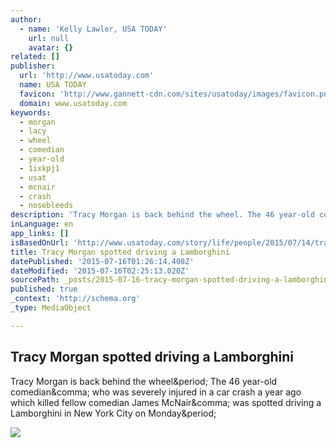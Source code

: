 ```yaml
---
author:
  - name: 'Kelly Lawler, USA TODAY'
    url: null
    avatar: {}
related: []
publisher:
  url: 'http://www.usatoday.com'
  name: USA TODAY
  favicon: 'http://www.gannett-cdn.com/sites/usatoday/images/favicon.png'
  domain: www.usatoday.com
keywords:
  - morgan
  - lacy
  - wheel
  - comedian
  - year-old
  - 1ixkpj1
  - usat
  - mcnair
  - crash
  - nosebleeds
description: 'Tracy Morgan is back behind the wheel. The 46 year-old comedian, who was severely injured in a car crash a year ago which killed fellow comedian James McNair, was spotted driving a Lamborghini in New York City on Monday.'
inLanguage: en
app_links: []
isBasedOnUrl: 'http://www.usatoday.com/story/life/people/2015/07/14/tracy-morgan-driving-lamborghini-new-york-steve-lacy/30125651/'
title: Tracy Morgan spotted driving a Lamborghini
datePublished: '2015-07-16T01:26:14.408Z'
dateModified: '2015-07-16T02:25:13.020Z'
sourcePath: _posts/2015-07-16-tracy-morgan-spotted-driving-a-lamborghini.md
published: true
_context: 'http://schema.org'
_type: MediaObject

---
```

<article style=""><h1>Tracy Morgan spotted driving a Lamborghini</h1><p>Tracy Morgan is back behind the wheel&amp;period; The 46 year-old comedian&amp;comma; who was severely injured in a car crash a year ago which killed fellow comedian James McNair&amp;comma; was spotted driving a Lamborghini in New York City on Monday&amp;period;</p><img src="http://www.gannett-cdn.com/-mm-/ecee279c0029ad140dd6c67f735b36a75e4f2bc9/c=0-146-682-531&amp;r=x633&amp;c=1200x630/local/-/media/USATODAY/USATODAY/2014/06/07/1402160255000-morgan2.jpg" /></article>
